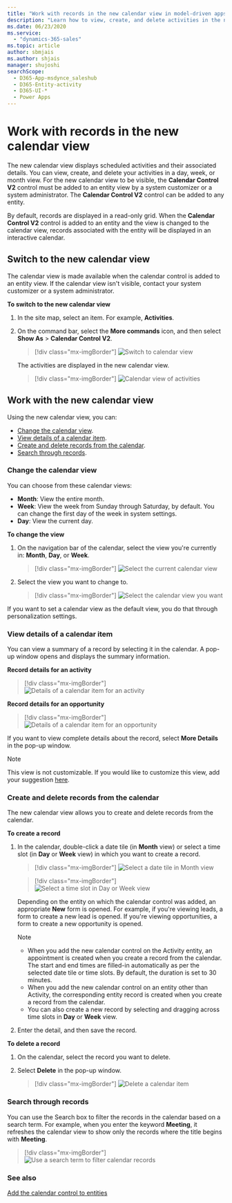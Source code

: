 ```yaml
---
title: "Work with records in the new calendar view in model-driven apps | MicrosoftDocs"
description: "Learn how to view, create, and delete activities in the new calendar view."
ms.date: 06/23/2020
ms.service:
  - "dynamics-365-sales"
ms.topic: article
author: sbmjais
ms.author: shjais
manager: shujoshi
searchScope:
  - D365-App-msdynce_saleshub
  - D365-Entity-activity
  - D365-UI-*
  - Power Apps
---
```


# Work with records in the new calendar view

The new calendar view displays scheduled activities and their associated details. You can view, create, and delete your activities in a day, week, or month view. For the new calendar view to be visible, the **Calendar Control V2** control must be added to an entity view by a system customizer or a system administrator. The **Calendar Control V2** control can be added to any entity.

By default, records are displayed in a read-only grid. When the **Calendar Control V2** control is added to an entity and the view is changed to the calendar view, records associated with the entity will be displayed in an interactive calendar.

## Switch to the new calendar view

The calendar view is made available when the calendar control is added to an entity view. If the calendar view isn't visible, contact your system customizer or a system administrator.

**To switch to the new calendar view**

1.  In the site map, select an item. For example, **Activities**.

2.  On the command bar, select the **More commands** icon, and then select **Show As** > **Calendar Control V2**.

    > [!div class="mx-imgBorder"]
    > ![Switch to calendar view](media/switch-calendar-view.png "Switch to calendar view") 

    The activities are displayed in the new calendar view.

    > [!div class="mx-imgBorder"]
    > ![Calendar view of activities](media/cal-view.png "Calendar view of activities") 

## Work with the new calendar view

Using the new calendar view, you can:

- [Change the calendar view](#change-the-calendar-view).
- [View details of a calendar item](#view-details-of-a-calendar-item).
- [Create and delete records from the calendar](#create-and-delete-records-from-the-calendar).
- [Search through records](#search-through-records).

### Change the calendar view

You can choose from these calendar views:

- **Month**: View the entire month.
- **Week**: View the week from Sunday through Saturday, by default. You can change the first day of the week in system settings.
- **Day**: View the current day.

**To change the view**

1.  On the navigation bar of the calendar, select the view you're currently in: **Month**, **Day**, or **Week**.

    > [!div class="mx-imgBorder"]
    > ![Select the current calendar view](media/cal-nav-bar.png "Select the current calendar view") 

2.  Select the view you want to change to.

    > [!div class="mx-imgBorder"]
    > ![Select the calendar view you want](media/cal-change-view.png "Select the calendar view you want") 

If you want to set a calendar view as the default view, you do that through personalization settings.

### View details of a calendar item

You can view a summary of a record by selecting it in the calendar. A pop-up window opens and displays the summary information.

**Record details for an activity**

> [!div class="mx-imgBorder"]
> ![Details of a calendar item for an activity](media/details-pop-up.png "Details of a calendar item for an activity") 

**Record details for an opportunity**

> [!div class="mx-imgBorder"]
> ![Details of a calendar item for an opportunity](media/opportunity-details-pop-up.png "Details of a calendar item for an opportunity") 

If you want to view complete details about the record, select **More Details** in the pop-up window.

> [!NOTE]
> This view is not customizable. If you would like to customize this view, add your suggestion [here](https://ideas.powerapps.com).

### Create and delete records from the calendar

The new calendar view allows you to create and delete records from the calendar.

**To create a record**

1.  In the calendar, double-click a date tile (in **Month** view) or select a time slot (in **Day** or **Week** view) in which you want to create a record.

    > [!div class="mx-imgBorder"]
    > ![Select a date tile in Month view](media/date-tile.png "Select a date tile in Month view")

    > [!div class="mx-imgBorder"]
    > ![Select a time slot in Day or Week view](media/time-slot.png "Select a time slot in Day or Week view") 

    Depending on the entity on which the calendar control was added, an appropriate **New** form is opened. For example, if you're viewing leads, a form to create a new lead is opened. If you're viewing opportunities, a form to create a new opportunity is opened.

    > [!NOTE]
    > - When you add the new calendar control on the Activity entity, an appointment is created when you create a record from the calendar. The start and end times are filled-in automatically as per the selected date tile or time slots. By default, the duration is set to 30 minutes.
    > - When you add the new calendar control on an entity other than Activity, the corresponding entity record is created when you create a record from the calendar.
    > - You can also create a new record by selecting and dragging across time slots in **Day** or **Week** view.

2.  Enter the detail, and then save the record. 

**To delete a record**

1.  On the calendar, select the record you want to delete.

2.  Select **Delete** in the pop-up window.

    > [!div class="mx-imgBorder"]
    > ![Delete a calendar item](media/delete-record-cal.png "Delete a calendar item")

### Search through records

You can use the Search box to filter the records in the calendar based on a search term. For example, when you enter the keyword **Meeting**, it refreshes the calendar view to show only the records where the title begins with **Meeting**.

> [!div class="mx-imgBorder"]
> ![Use a search term to filter calendar records](media/search-cal.png "Use a search term to filter calendar records")

### See also

[Add the calendar control to entities](../maker/model-driven-apps/add-calendar-control.md)
